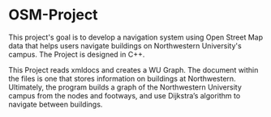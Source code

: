 # OSM-Project

This project's goal is to develop a navigation system using
Open Street Map data that helps users navigate buildings
on Northwestern University's campus. The Project is designed
in C++.

This Project reads xmldocs and creates a WU Graph. The document
within the files is one that stores information on buildings at
Northwestern. Ultimately, the program builds a graph of the
Northwestern University campus from the nodes and footways, 
and use Dijkstra’s algorithm to navigate between buildings.
